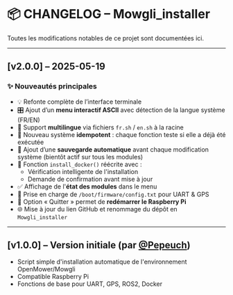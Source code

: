 # 📦 CHANGELOG – Mowgli_installer

Toutes les modifications notables de ce projet sont documentées ici.

---

## [v2.0.0] – 2025-05-19

### ✨ Nouveautés principales

- 💡 Refonte complète de l’interface terminale
- 🎛️ Ajout d’un **menu interactif ASCII** avec détection de la langue système (FR/EN)
- 🧠 Support **multilingue** via fichiers `fr.sh` / `en.sh` à la racine
- 🔁 Nouveau système **idempotent** : chaque fonction teste si elle a déjà été exécutée
- 💾 Ajout d’une **sauvegarde automatique** avant chaque modification système (bientôt actif sur tous les modules)
- 🐳 Fonction `install_docker()` réécrite avec :
  - Vérification intelligente de l'installation
  - Demande de confirmation avant mise à jour
- ✅ Affichage de l'**état des modules** dans le menu
- 🔌 Prise en charge de `/boot/firmware/config.txt` pour UART & GPS
- 🔄 Option « Quitter » permet de **redémarrer le Raspberry Pi**
- 🌐 Mise à jour du lien GitHub et renommage du dépôt en `Mowgli_installer`

---

## [v1.0.0] – Version initiale (par [@Pepeuch](https://github.com/Pepeuch))

- Script simple d'installation automatique de l'environnement OpenMower/Mowgli
- Compatible Raspberry Pi
- Fonctions de base pour UART, GPS, ROS2, Docker
